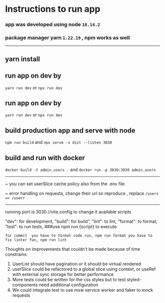# Instructions to run app
### app was developed using node `18.14.2`
### package manager yarn `1.22.19` , npm works as well
***
## yarn install

## run app on dev by
`yarn run dev`
or
`npx run dev`

## run app on dev by
`yarn run dev`
or
`npx run dev`

## build production app and serve with node
`npm run build`
and
`npx serve -s dist --listen 3030`

## build and run with docker
`docker build -t admin_users .`
and
`docker run -p 3030:3030 admin_users`

***
~ you can set userSlice cache policy also from the .env file

~ error handling on requests, change their url so reproduce , replace ``/users => /userr``

***


running port is 3030 //vite.config to change it
available scripts

"dev": for development,
"build": for build",
"lint": to lint,
"format": to format,
"test": to run tests,
###use npm run {script} to execute

`for commit 
you have to format code run, npm run format
you have to fix linter fun, npm run lint`


Thoughts on improvements that couldn't be made because of time constrains:

1) UserList should have pagination or it should be virtual rendered
2) userSlice could be refactored to a global slice using context, or useRef with external sync storage for better performance
3) More tests could be written for the css styles but to test styled-components need additional configuration
4) We could integrate test to use msw service worker and faker to mock requests